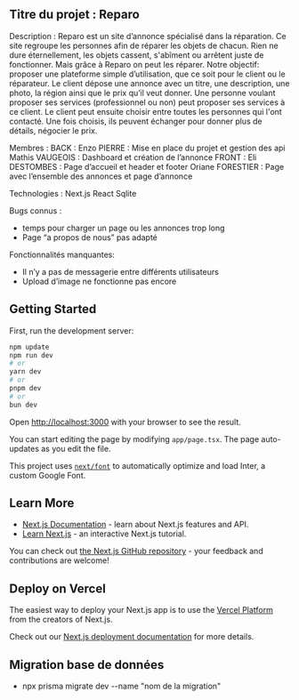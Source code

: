 

## Titre du projet : Reparo
Description : Reparo est un site d’annonce spécialisé dans la réparation. Ce site regroupe les personnes afin de réparer les objets de chacun. 
Rien ne dure éternellement, les objets cassent, s'abîment ou arrêtent juste de fonctionner. Mais grâce à Reparo on peut les réparer.
Notre objectif: proposer une plateforme simple d’utilisation, que ce soit pour le client ou le réparateur. Le client dépose une annonce avec un titre, une description, une photo, la région ainsi que le prix qu’il veut donner. Une personne voulant proposer ses services (professionnel ou non) peut proposer ses services à ce client. Le client peut ensuite choisir entre toutes les personnes qui l'ont contacté. Une fois choisis, ils peuvent échanger pour donner plus de détails, négocier le prix.

Membres : 
BACK :
Enzo PIERRE : Mise en place du projet et gestion des api
Mathis VAUGEOIS : Dashboard et création de l’annonce 
FRONT :
Eli DESTOMBES : Page d’accueil et header et footer
Oriane FORESTIER : Page avec l’ensemble des annonces et page d’annonce

Technologies : Next.js React Sqlite

Bugs connus : 
 - temps pour charger un page ou les annonces trop long
 - Page “a propos de nous” pas adapté

Fonctionnalités manquantes:
 - Il n’y a pas de messagerie entre différents utilisateurs
 - Upload d’image ne fonctionne pas encore


## Getting Started

First, run the development server:

```bash
npm update
npm run dev
# or
yarn dev
# or
pnpm dev
# or
bun dev
```

Open [http://localhost:3000](http://localhost:3000) with your browser to see the result.

You can start editing the page by modifying `app/page.tsx`. The page auto-updates as you edit the file.

This project uses [`next/font`](https://nextjs.org/docs/basic-features/font-optimization) to automatically optimize and load Inter, a custom Google Font.

## Learn More

- [Next.js Documentation](https://nextjs.org/docs) - learn about Next.js features and API.
- [Learn Next.js](https://nextjs.org/learn) - an interactive Next.js tutorial.

You can check out [the Next.js GitHub repository](https://github.com/vercel/next.js/) - your feedback and contributions are welcome!

## Deploy on Vercel

The easiest way to deploy your Next.js app is to use the [Vercel Platform](https://vercel.com/new?utm_medium=default-template&filter=next.js&utm_source=create-next-app&utm_campaign=create-next-app-readme) from the creators of Next.js.

Check out our [Next.js deployment documentation](https://nextjs.org/docs/deployment) for more details.

## Migration base de données 

- npx prisma migrate dev --name "nom de la migration"